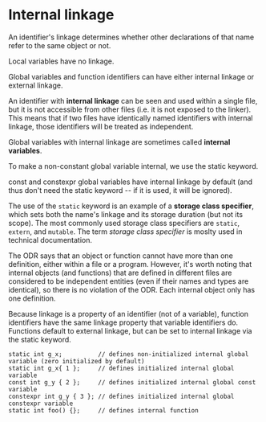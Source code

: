 # Internal linkage

An identifier's linkage determines whether other declarations of that name refer to the same object or not.

Local variables have no linkage.

Global variables and function identifiers can have either internal linkage or external linkage.

An identifier with **internal linkage** can be seen and used within a single file, but it is not accessible from other files (i.e. it is not exposed to the linker). This means that if two files have identically named identifiers with internal linkage, those identifiers will be treated as independent.

Global variables with internal linkage are sometimes called **internal variables**.

To make a non-constant global variable internal, we use the static keyword.

const and constexpr global variables have internal linkage by default (and thus don't need the static keyword -- if it is used, it will be ignored).

The use of the `static` keyword is an example of a **storage class specifier**, which sets both the name's linkage and its storage duration (but not its scope). The most commonly used storage class specifiers are `static`, `extern`, and `mutable`.  The term _storage class specifier_ is moslty used in technical documentation.

The ODR says that an object or function cannot have more than one definition, either within a file or a program. However, it's worth noting that internal objects (and functions) that are defined in different files are considered to be independent entities (even if their names and types are identical), so there is no violation of the ODR. Each internal object only has one definition.

Because linkage is a property of an identifier (not of a variable), function identifiers have the same linkage property that variable identifiers do. Functions default to external linkage, but can be set to internal linkage via the static keyword.

` static int g_x;          // defines non-initialized internal global variable (zero initialized by default) `  
` static int g_x{ 1 };     // defines initialized internal global variable `  
` const int g_y { 2 };     // defines initialized internal global const variable `  
` constexpr int g_y { 3 }; // defines initialized internal global constexpr variable `  
` static int foo() {};     // defines internal function `  

